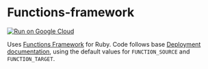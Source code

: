 # Functions-framework

[![Run on Google Cloud](https://deploy.cloud.run/button.svg)](https://deploy.cloud.run)

Uses [Functions Framework](https://github.com/GoogleCloudPlatform/functions-framework-ruby) for Ruby. Code follows base [Deployment documentation](https://rubydoc.info/gems/functions_framework/file/docs/deploying-functions.md#deploying-to-cloud-run), using the default values for `FUNCTION_SOURCE` and `FUNCTION_TARGET`.

